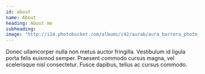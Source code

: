 ```yaml
---
id: about
name: About
heading: About me
subheading: 
image: "http://i24.photobucket.com/albums/c42/aurab/aura_barrera_photo_zps2i6pf7tb.jpg"
---
```


Donec ullamcorper nulla non metus auctor fringilla. Vestibulum id ligula porta felis euismod semper. Praesent commodo cursus magna, vel scelerisque nisl consectetur. Fusce dapibus, tellus ac cursus commodo.
